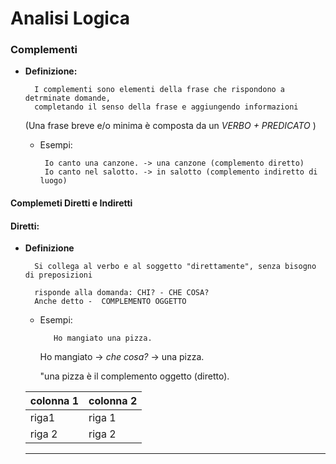 # Analisi Logica
### Complementi

- **Definizione:**

        I complementi sono elementi della frase che rispondono a detrminate domande,
        completando il senso della frase e aggiungendo informazioni

   (Una frase breve e/o minima è composta da un *VERBO + PREDICATO* )

    - Esempi:
    
           Io canto una canzone. -> una canzone (complemento diretto)
           Io canto nel salotto. -> in salotto (complemento indiretto di luogo)
    

#### Complemeti Diretti e Indiretti

#### Diretti:
- **Definizione**

        Si collega al verbo e al soggetto "direttamente", senza bisogno di preposizioni
    
        risponde alla domanda: CHI? - CHE COSA?
        Anche detto -  COMPLEMENTO OGGETTO  



  
   - Esempi:
        
            Ho mangiato una pizza.
                                 
        
        Ho mangiato -> *che cosa?* -> una pizza.
        
        "una pizza è il complemento oggetto (diretto).
        
   colonna 1|colonna 2
   ------|----      
   riga1    |riga 1   
   riga 2   | riga 2  
   
   
   
   
   ---
   